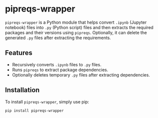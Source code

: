 # pipreqs-wrapper

`pipreqs-wrapper` is a Python module that helps convert `.ipynb` (Jupyter notebook) files into `.py` (Python script) files and then extracts the required packages and their versions using `pipreqs`. Optionally, it can delete the generated `.py` files after extracting the requirements.

## Features
- Recursively converts `.ipynb` files to `.py` files.
- Runs `pipreqs` to extract package dependencies.
- Optionally deletes temporary `.py` files after extracting dependencies.

## Installation

To install `pipreqs-wrapper`, simply use pip:

```bash
pip install pipreqs-wrapper
